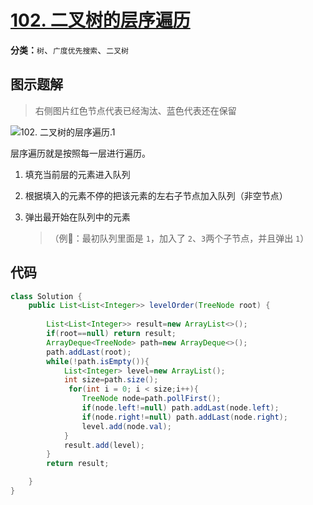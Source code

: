 # [102. 二叉树的层序遍历](https://leetcode-cn.com/problems/binary-tree-level-order-traversal/)

**分类：**`树`、`广度优先搜索`、`二叉树`

## 图示题解

> 右侧图片红色节点代表已经淘汰、蓝色代表还在保留

![102. 二叉树的层序遍历.1](http://drawbed.itlearn.club/uPic/102.%20%E4%BA%8C%E5%8F%89%E6%A0%91%E7%9A%84%E5%B1%82%E5%BA%8F%E9%81%8D%E5%8E%86.1.png)

层序遍历就是按照每一层进行遍历。

1. 填充当前层的元素进入队列

2. 根据填入的元素不停的把该元素的左右子节点加入队列（非空节点）

3. 弹出最开始在队列中的元素

   > （例🌰：最初队列里面是 `1`，加入了 `2`、`3`两个子节点，并且弹出 `1`）

## 代码

```java
class Solution {
    public List<List<Integer>> levelOrder(TreeNode root) {
        
        List<List<Integer>> result=new ArrayList<>();
        if(root==null) return result;
        ArrayDeque<TreeNode> path=new ArrayDeque<>();
        path.addLast(root);
        while(!path.isEmpty()){
            List<Integer> level=new ArrayList();
            int size=path.size();
             for(int i = 0; i < size;i++){
                TreeNode node=path.pollFirst();
                if(node.left!=null) path.addLast(node.left);
                if(node.right!=null) path.addLast(node.right);
                level.add(node.val);
            }
            result.add(level);
        }
        return result;

    }
}
```

